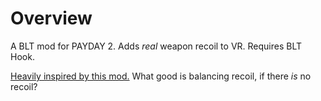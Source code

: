 # Overview

A BLT mod for PAYDAY 2. Adds *real* weapon recoil to VR. Requires BLT Hook.

[Heavily inspired by this mod.](https://modworkshop.net/mydownloads.php?action=view_down&did=24208) What good is balancing recoil, if there *is* no recoil?